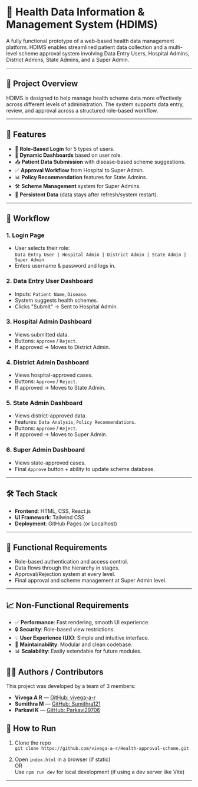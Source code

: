 # 🏥 Health Data Information & Management System (HDIMS)

A fully functional prototype of a web-based health data management platform. HDIMS enables streamlined patient data collection and a multi-level scheme approval system involving Data Entry Users, Hospital Admins, District Admins, State Admins, and a Super Admin.

---

## 📌 Project Overview

HDIMS is designed to help manage health scheme data more effectively across different levels of administration. The system supports data entry, review, and approval across a structured role-based workflow.

---

## 🚀 Features

- 🔐 **Role-Based Login** for 5 types of users.
- 📄 **Dynamic Dashboards** based on user role.
- 📤 **Patient Data Submission** with disease-based scheme suggestions.
- ✅ **Approval Workflow** from Hospital to Super Admin.
- 📊 **Policy Recommendation** features for State Admins.
- 🛠 **Scheme Management** system for Super Admins.
- 💾 **Persistent Data** (data stays after refresh/system restart).

---

## 🧭 Workflow

### 1. Login Page
- User selects their role:  
  `Data Entry User | Hospital Admin | District Admin | State Admin | Super Admin`
- Enters username & password and logs in.

### 2. Data Entry User Dashboard
- Inputs: `Patient Name`, `Disease`.
- System suggests health schemes.
- Clicks "Submit" → Sent to Hospital Admin.

### 3. Hospital Admin Dashboard
- Views submitted data.
- Buttons: `Approve` / `Reject`.
- If approved → Moves to District Admin.

### 4. District Admin Dashboard
- Views hospital-approved cases.
- Buttons: `Approve` / `Reject`.
- If approved → Moves to State Admin.

### 5. State Admin Dashboard
- Views district-approved data.
- Features: `Data Analysis`, `Policy Recommendations`.
- Buttons: `Approve` / `Reject`.
- If approved → Moves to Super Admin.

### 6. Super Admin Dashboard
- Views state-approved cases.
- Final `Approve` button + ability to update scheme database.

---

## 🛠 Tech Stack

- **Frontend**: HTML, CSS, React.js
- **UI Framework**: Tailwind CSS
- **Deployment**: GitHub Pages (or Localhost)

---


## 🎯 Functional Requirements

- Role-based authentication and access control.
- Data flows through the hierarchy in stages.
- Approval/Rejection system at every level.
- Final approval and scheme management at Super Admin level.

---

## 📈 Non-Functional Requirements

- ✅ **Performance**: Fast rendering, smooth UI experience.
- 🔒 **Security**: Role-based view restrictions.
- 💡 **User Experience (UX)**: Simple and intuitive interface.
- 🧩 **Maintainability**: Modular and clean codebase.
- 📊 **Scalability**: Easily extendable for future modules.


## 👩‍💻 Authors / Contributors

This project was developed by a team of 3 members:

- **Vivega A R** — [GitHub: vivega-a-r](https://github.com/vivega-a-r/Health-approval-scheme.git)  
- **Sumithra M** — [GitHub: Sumithra121](https://github.com/vivega-a-r/Health-approval-scheme.git)  
- **Parkavi K** — [GitHub: Parkavi29706](https://github.com/vivega-a-r/Health-approval-scheme.git)  


## 📌 How to Run

1. Clone the repo  
   `git clone https://github.com/vivega-a-r/Health-approval-scheme.git`

2. Open `index.html` in a browser (if static)  
   OR  
   Use `npm run dev` for local development (if using a dev server like Vite)

---





